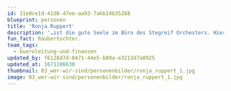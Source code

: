 ```yaml
---
id: 11e0ce1d-41d8-47ee-aa93-7a6b14b35288
blueprint: personen
title: 'Ronja Ruppert'
description: '…ist die gute Seele im Büro des Stegreif Orchesters. Hier verwaltet sie die Finanzen und das Personal und sorgt immer wieder für die nötige Ordnung im chaotischen Orchesterleben. Ihre Ausbildung im Bereich Musikercoaching und Körperarbeit ist eine willkommene Abwechslung zu den vielen Stunden hinter dem Schreibtisch.'
fun_fact: Räubertochter.
team_tags:
  - bueroleitung-und-finanzen
updated_by: f6128d7d-0471-44e5-b89a-e3213d7a0925
updated_at: 1671106630
thumbnail: 03_wer-wir-sind/personenbilder/ronja_ruppert_1.jpg
image: 03_wer-wir-sind/personenbilder/ronja_ruppert_1.jpg
---
```

